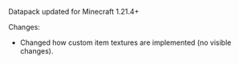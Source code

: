 Datapack updated for Minecraft 1.21.4+

Changes:
- Changed how custom item textures are implemented (no visible changes).